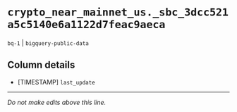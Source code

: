 # `crypto_near_mainnet_us._sbc_3dcc521a5c5140e6a1122d7feac9aeca`
`bq-1` | `bigquery-public-data`

## Column details
* [TIMESTAMP] `last_update`

-------------------------------------------------------------------------------
*Do not make edits above this line.*
